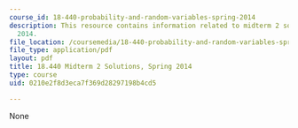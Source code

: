 ```yaml
---
course_id: 18-440-probability-and-random-variables-spring-2014
description: This resource contains information related to midterm 2 solutions, spring
  2014.
file_location: /coursemedia/18-440-probability-and-random-variables-spring-2014/0210e2f8d3eca7f369d28297198b4cd5_MIT18_440S14_mid2_2014_sol.pdf
file_type: application/pdf
layout: pdf
title: 18.440 Midterm 2 Solutions, Spring 2014
type: course
uid: 0210e2f8d3eca7f369d28297198b4cd5

---
```

None